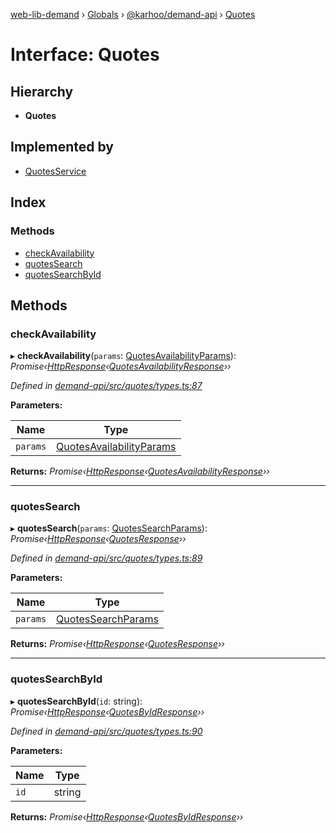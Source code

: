 [web-lib-demand](../README.md) › [Globals](../globals.md) › [@karhoo/demand-api](../modules/_karhoo_demand_api.md) › [Quotes](_karhoo_demand_api.quotes.md)

# Interface: Quotes

## Hierarchy

* **Quotes**

## Implemented by

* [QuotesService](../classes/_karhoo_demand_api.quotesservice.md)

## Index

### Methods

* [checkAvailability](_karhoo_demand_api.quotes.md#checkavailability)
* [quotesSearch](_karhoo_demand_api.quotes.md#quotessearch)
* [quotesSearchById](_karhoo_demand_api.quotes.md#quotessearchbyid)

## Methods

###  checkAvailability

▸ **checkAvailability**(`params`: [QuotesAvailabilityParams](../modules/_karhoo_demand_api.md#quotesavailabilityparams)): *Promise‹[HttpResponse](../modules/_karhoo_demand_api.md#httpresponse)‹[QuotesAvailabilityResponse](../modules/_karhoo_demand_api.md#quotesavailabilityresponse)››*

*Defined in [demand-api/src/quotes/types.ts:87](https://github.com/karhoo/web-lib-demand/blob/e2b078c/packages/demand-api/src/quotes/types.ts#L87)*

**Parameters:**

Name | Type |
------ | ------ |
`params` | [QuotesAvailabilityParams](../modules/_karhoo_demand_api.md#quotesavailabilityparams) |

**Returns:** *Promise‹[HttpResponse](../modules/_karhoo_demand_api.md#httpresponse)‹[QuotesAvailabilityResponse](../modules/_karhoo_demand_api.md#quotesavailabilityresponse)››*

___

###  quotesSearch

▸ **quotesSearch**(`params`: [QuotesSearchParams](../modules/_karhoo_demand_api.md#quotessearchparams)): *Promise‹[HttpResponse](../modules/_karhoo_demand_api.md#httpresponse)‹[QuotesResponse](../modules/_karhoo_demand_api.md#quotesresponse)››*

*Defined in [demand-api/src/quotes/types.ts:89](https://github.com/karhoo/web-lib-demand/blob/e2b078c/packages/demand-api/src/quotes/types.ts#L89)*

**Parameters:**

Name | Type |
------ | ------ |
`params` | [QuotesSearchParams](../modules/_karhoo_demand_api.md#quotessearchparams) |

**Returns:** *Promise‹[HttpResponse](../modules/_karhoo_demand_api.md#httpresponse)‹[QuotesResponse](../modules/_karhoo_demand_api.md#quotesresponse)››*

___

###  quotesSearchById

▸ **quotesSearchById**(`id`: string): *Promise‹[HttpResponse](../modules/_karhoo_demand_api.md#httpresponse)‹[QuotesByIdResponse](_karhoo_demand_api.quotesbyidresponse.md)››*

*Defined in [demand-api/src/quotes/types.ts:90](https://github.com/karhoo/web-lib-demand/blob/e2b078c/packages/demand-api/src/quotes/types.ts#L90)*

**Parameters:**

Name | Type |
------ | ------ |
`id` | string |

**Returns:** *Promise‹[HttpResponse](../modules/_karhoo_demand_api.md#httpresponse)‹[QuotesByIdResponse](_karhoo_demand_api.quotesbyidresponse.md)››*
